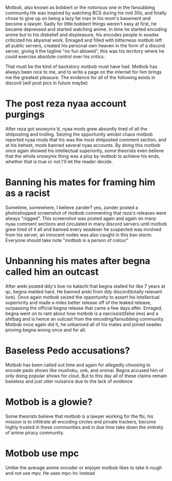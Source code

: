 Motbob, also known as bobbert or the notorious one in the fansubbing community.He was inspired by watching BCS during his mid 30s, and finally chose to give up on being a lazy fat man in his mom's basement and become a lawyer. Sadly for little bobbert things weren't easy at first, he became depressed and started watching anime. In time he started encoding anime but to his disbelief and displeasure, his encodes people in seadex criticized his abysmal work. Enraged and filled with bitterness motbob left all public servers, created his personal own heaven in the form of a discord server, giving it the tagline "no fun allowed", this was his territory where he could exercise absolute control over his critics.

That must be the kind of backstory motbob must have had. Motbob has always been nice to me, and to write a page on the internet for him brings me the greatest pleasure. The evidence for all of the following exists in discord (will post pics in future maybe)

# The post reza nyaa account purgings

After reza got snowynix'd, nyaa mods grew absurdly tired of all the shitposting and trolling. Seizing the opportunity amidst chaos motbob reported nyaa mods that his was the most shitposted comment section, and at his behest, mods banned several nyaa accounts. By doing this motbob once again showed his intellectual superiority, some theorists even believe that the whole snowynix thing was a ploy by motbob to achieve his ends, whether that is true or not I'll let the reader decide.

# Banning his mates for framing him as a racist

Sometime, somewhere, I believe zander? yes, zander posted a photoshopped screenshot of motbob commenting that reza's releases were always "nigged". This screenshot was posted again and again on many nyaa comment sections and circulated in many discord servers until motbob grew tired of it all and banned every seadexer he suspected was involved from his server, an innocent vodes was also caught in this ban storm. Everyone should take note "motbob is a person of colour"


# Unbanning his mates after begna called him an outcast

After areki posted ddy's koe no katachi that begna stalled for like 7 years at qc, begna malded hard. He banned areki from ddy discord(totally relevant lore). Once again motbob seized the opportunity to assert his intellectual superiority and made a miles better release off of the leaked release, surpassing the official begna release that came a few days after. Enraged, begna went on to rant about how motbob is a narcissist(false imo) and a shitbag and is hence an outcast from the encoding/fansubbing community.
Motbob once again did it, he unbanned all of his mates and joined seadex proving begna wrong once and for all.

# Baseless Pedo accusations?

Motbob has been called out time and again for allegedly choosing to encode pedo shows like mushoku, onk, and onimai. Begna accused him of only doing popular shows for clout. But to this day all of these claims remain baseless and just utter nuisance due to the lack of evidence

# Motbob is a glowie?

Some theorists believe that motbob is a lawyer working for the fbi, his mission is to infiltrate all encoding circles and private trackers, become highly trusted in these communities and in due time take down the entirety of anime piracy community.

# Motbob use mpc

Unlike the average anime encoder or enjoyer motbob likes to take it rough and not use mpv. He uses mpc-hc instead
